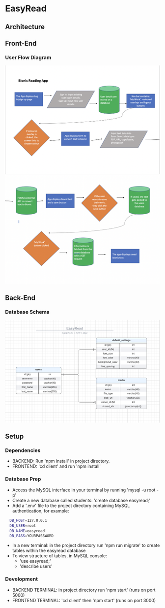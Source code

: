 # EasyRead


## Architecture

## Front-End
### User Flow Diagram
![User Flow Diagram](readme-assets/user-flow-1.png)
![User Flow Diagram](readme-assets/user-flow-2.png)


## Back-End
### Database Schema
![Database Schema](readme-assets/database-schema.png)

## Setup

### Dependencies
- BACKEND: Run 'npm install' in project directory. 
- FRONTEND: 'cd client' and run 'npm install'

### Database Prep
- Access the MySQL interface in your terminal by running 'mysql -u root -p'
- Create a new database called students: 'create database easyread;'
- Add a '.env' file to the project directory containing MySQL authentication, for example:

```bash
  DB_HOST=127.0.0.1
  DB_USER=root
  DB_NAME=easyread
  DB_PASS=YOURPASSWORD
```

- In a new terminal: in the project directory run 'npm run migrate' to create tables within the easyread database
- To view structure of tables, in MySQL console:
    - 'use easyread;'
    - 'describe users'

### Development
- BACKEND TERMINAL: in project directory run 'npm start' (runs on port 5000)
- FRONTEND TERMINAL: 'cd client' then 'npm start' (runs on port 3000)


    
